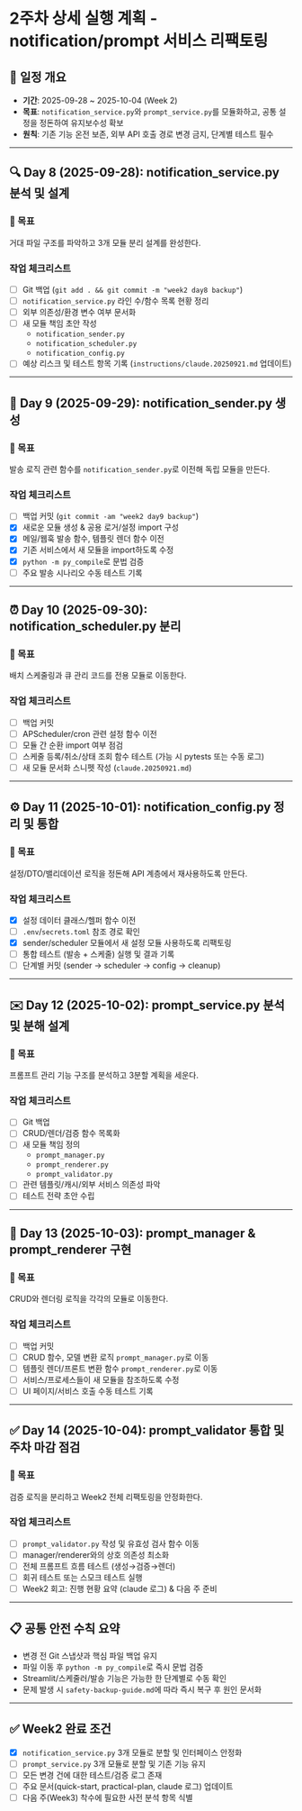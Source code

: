﻿# 2주차 상세 실행 계획 - notification/prompt 서비스 리팩토링

## 📅 일정 개요
- **기간**: 2025-09-28 ~ 2025-10-04 (Week 2)
- **목표**: `notification_service.py`와 `prompt_service.py`를 모듈화하고, 공통 설정을 정돈하여 유지보수성 확보
- **원칙**: 기존 기능 온전 보존, 외부 API 호출 경로 변경 금지, 단계별 테스트 필수

---

## 🔍 Day 8 (2025-09-28): notification_service.py 분석 및 설계

### 🎯 목표
거대 파일 구조를 파악하고 3개 모듈 분리 설계를 완성한다.

### 작업 체크리스트
- [ ] Git 백업 (`git add . && git commit -m "week2 day8 backup"`)
- [ ] `notification_service.py` 라인 수/함수 목록 현황 정리
- [ ] 외부 의존성/환경 변수 여부 문서화
- [ ] 새 모듈 책임 초안 작성
  - `notification_sender.py`
  - `notification_scheduler.py`
  - `notification_config.py`
- [ ] 예상 리스크 및 테스트 항목 기록 (`instructions/claude.20250921.md` 업데이트)

---

## 📨 Day 9 (2025-09-29): notification_sender.py 생성

### 🎯 목표
발송 로직 관련 함수를 `notification_sender.py`로 이전해 독립 모듈을 만든다.

### 작업 체크리스트
- [ ] 백업 커밋 (`git commit -am "week2 day9 backup"`)
- [x] 새로운 모듈 생성 & 공용 로거/설정 import 구성
- [x] 메일/웹훅 발송 함수, 템플릿 렌더 함수 이전
- [x] 기존 서비스에서 새 모듈을 import하도록 수정
- [x] `python -m py_compile`로 문법 검증
- [ ] 주요 발송 시나리오 수동 테스트 기록

---

## ⏰ Day 10 (2025-09-30): notification_scheduler.py 분리

### 🎯 목표
배치 스케줄링과 큐 관리 코드를 전용 모듈로 이동한다.

### 작업 체크리스트
- [ ] 백업 커밋
- [ ] APScheduler/cron 관련 설정 함수 이전
- [ ] 모듈 간 순환 import 여부 점검
- [ ] 스케줄 등록/취소/상태 조회 함수 테스트 (가능 시 pytests 또는 수동 로그)
- [ ] 새 모듈 문서화 스니펫 작성 (`claude.20250921.md`)

---

## ⚙️ Day 11 (2025-10-01): notification_config.py 정리 및 통합

### 🎯 목표
설정/DTO/밸리데이션 로직을 정돈해 API 계층에서 재사용하도록 만든다.

### 작업 체크리스트
- [x] 설정 데이터 클래스/헬퍼 함수 이전
- [ ] `.env`/`secrets.toml` 참조 경로 확인
- [x] sender/scheduler 모듈에서 새 설정 모듈 사용하도록 리팩토링
- [ ] 통합 테스트 (발송 + 스케줄) 실행 및 결과 기록
- [ ] 단계별 커밋 (sender → scheduler → config → cleanup)

---

## ✉️ Day 12 (2025-10-02): prompt_service.py 분석 및 분해 설계

### 🎯 목표
프롬프트 관리 기능 구조를 분석하고 3분할 계획을 세운다.

### 작업 체크리스트
- [ ] Git 백업
- [ ] CRUD/렌더/검증 함수 목록화
- [ ] 새 모듈 책임 정의
  - `prompt_manager.py`
  - `prompt_renderer.py`
  - `prompt_validator.py`
- [ ] 관련 템플릿/캐시/외부 서비스 의존성 파악
- [ ] 테스트 전략 초안 수립

---

## 🧱 Day 13 (2025-10-03): prompt_manager & prompt_renderer 구현

### 🎯 목표
CRUD와 렌더링 로직을 각각의 모듈로 이동한다.

### 작업 체크리스트
- [ ] 백업 커밋
- [ ] CRUD 함수, 모델 변환 로직 `prompt_manager.py`로 이동
- [ ] 템플릿 렌더/프론트 변환 함수 `prompt_renderer.py`로 이동
- [ ] 서비스/프로세스들이 새 모듈을 참조하도록 수정
- [ ] UI 페이지/서비스 호출 수동 테스트 기록

---

## ✅ Day 14 (2025-10-04): prompt_validator 통합 및 주차 마감 점검

### 🎯 목표
검증 로직을 분리하고 Week2 전체 리팩토링을 안정화한다.

### 작업 체크리스트
- [ ] `prompt_validator.py` 작성 및 유효성 검사 함수 이동
- [ ] manager/renderer와의 상호 의존성 최소화
- [ ] 전체 프롬프트 흐름 테스트 (생성→검증→렌더)
- [ ] 회귀 테스트 또는 스모크 테스트 실행
- [ ] Week2 회고: 진행 현황 요약 (claude 로그) & 다음 주 준비

---

## 📋 공통 안전 수칙 요약
- 변경 전 Git 스냅샷과 핵심 파일 백업 유지
- 파일 이동 후 `python -m py_compile`로 즉시 문법 검증
- Streamlit/스케줄러/발송 기능은 가능한 한 단계별로 수동 확인
- 문제 발생 시 `safety-backup-guide.md`에 따라 즉시 복구 후 원인 문서화

---

## ✅ Week2 완료 조건
- [x] `notification_service.py` 3개 모듈로 분할 및 인터페이스 안정화
- [ ] `prompt_service.py` 3개 모듈로 분할 및 기존 기능 유지
- [ ] 모든 변경 건에 대한 테스트/검증 로그 존재
- [ ] 주요 문서(quick-start, practical-plan, claude 로그) 업데이트
- [ ] 다음 주(Week3) 착수에 필요한 사전 분석 항목 식별
